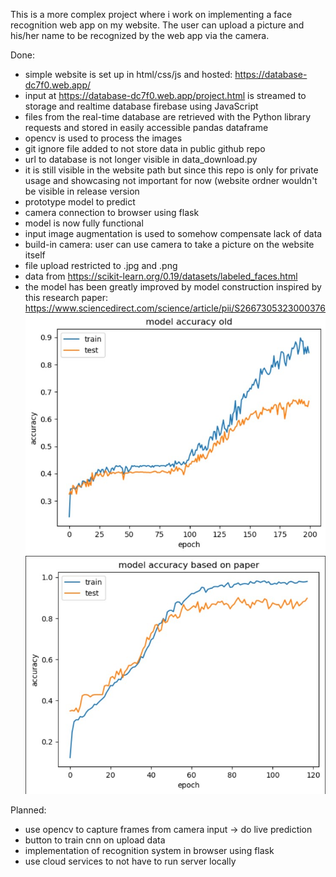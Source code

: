 This is a more complex project where i work on implementing a face recognition web app on my website.
The user can upload a picture and his/her name to be recognized by the web app via the camera.

Done:
- simple website is set up in html/css/js and hosted: https://database-dc7f0.web.app/
- input at https://database-dc7f0.web.app/project.html is streamed to storage and realtime database firebase using JavaScript
- files from the real-time database are retrieved with the Python library requests and stored in easily accessible pandas dataframe
- opencv is used to process the images
- git ignore file added to not store data in public github repo
- url to database is not longer visible in data_download.py
- it is still visible in the website path but since this repo is only for private usage and showcasing not important for now (website ordner wouldn't be visible in release version
- prototype model to predict
- camera connection to browser using flask
- model is now fully functional
- input image augmentation is used to somehow compensate lack of data
- build-in camera: user can use camera to take a picture on the website itself
- file upload restricted to .jpg and .png
- data from https://scikit-learn.org/0.19/datasets/labeled_faces.html
- the model has been greatly improved by model construction inspired by this research paper: https://www.sciencedirect.com/science/article/pii/S2667305323000376
![performance before changes](old_model.jpg)
![performance after changes](paper_based.jpg)



Planned:
- use opencv to capture frames from camera input -> do live prediction
- button to train cnn on upload data
- implementation of recognition system in browser using flask
- use cloud services to not have to run server locally
